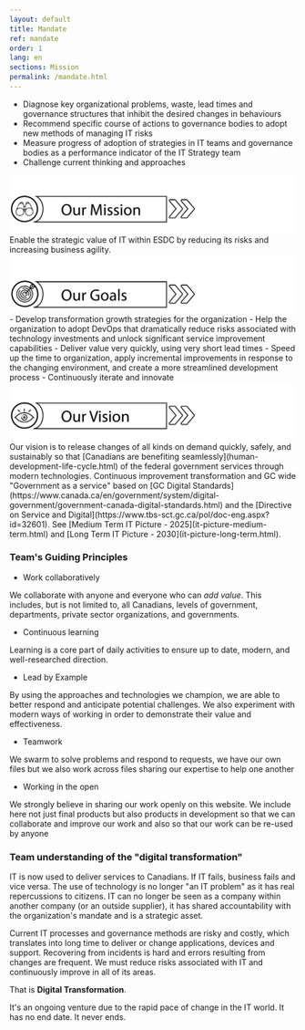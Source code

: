 ```yaml
---
layout: default
title: Mandate
ref: mandate
order: 1
lang: en
sections: Mission
permalink: /mandate.html
---
```


- Diagnose key organizational problems, waste, lead times and governance structures that inhibit the desired changes in behaviours
- Recommend specific course of actions to governance bodies to adopt new methods of managing IT risks
- Measure progress of adoption of strategies in IT teams and governance bodies as a performance indicator of the IT Strategy team
- Challenge current thinking and approaches

<img src="assets/images/our-mission.png" alt="team mission">
Enable the strategic value of IT within ESDC by reducing its risks and increasing business agility.

<img src="assets/images/our-goals.png" alt="team goals">
- Develop transformation growth strategies for the organization
- Help the organization to adopt  DevOps that dramatically reduce risks associated with technology investments and  unlock significant service improvement capabilities
- Deliver value very quickly, using very short lead times
- Speed up the time to organization, apply incremental improvements in response to the changing environment, and create a more streamlined development process
- Continuously iterate and innovate 

<img src="assets/images/our-vision.png" alt="team vision">
Our vision is to release changes of all kinds on demand quickly, safely, and sustainably so that [Canadians are benefiting seamlessly](human-development-life-cycle.html) of the federal government services through modern technologies.
Continuous improvement transformation and GC wide "Government as a service" based on [GC Digital Standards](https://www.canada.ca/en/government/system/digital-government/government-canada-digital-standards.html) and the [Directive on Service and Digital](https://www.tbs-sct.gc.ca/pol/doc-eng.aspx?id=32601). See [Medium Term IT Picture - 2025](it-picture-medium-term.html) and [Long Term IT Picture - 2030](it-picture-long-term.html).



### **Team's Guiding Principles**  

- Work collaboratively

We collaborate with anyone and everyone who can _add value_.
This includes, but is not limited to, all Canadians, levels of government, departments, private sector organizations, and governments.

- Continuous learning

Learning is a core part of daily activities to ensure up to date, modern, and well-researched direction.

- Lead by Example

By using the approaches and technologies we champion, we are able to better respond and anticipate potential challenges.
We also experiment with modern ways of working in order to demonstrate their value and effectiveness.

- Teamwork

We swarm to solve problems and respond to requests, we have our own files but we also work across files sharing our expertise to help one another

- Working in the open

We strongly believe in sharing our work openly on this website.
We include here not just final products but also products in development so that we can collaborate and improve our work and also so that our work can be re-used by anyone

### **Team understanding of the "digital transformation"**

IT is now used to deliver services to Canadians.
If IT fails, business fails and vice versa.
The use of technology is no longer "an IT problem" as it has real repercussions to citizens.
IT can no longer be seen as a company within another company (or an outside supplier), it has shared accountability with the organization's mandate and is a strategic asset.

Current IT processes and governance methods are risky and costly, which translates into long time to deliver or change applications, devices and support.
Recovering from incidents is hard and errors resulting from changes are frequent.
We must reduce risks associated with IT and continuously improve in all of its areas.

That is **Digital Transformation**.

It's an ongoing venture due to the rapid pace of change in the IT world.
It has no end date.
It never ends.
